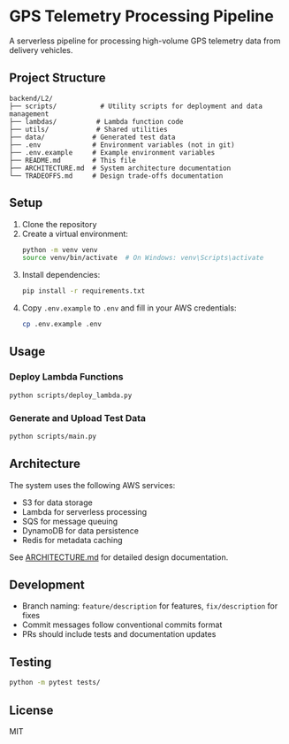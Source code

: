 # GPS Telemetry Processing Pipeline

A serverless pipeline for processing high-volume GPS telemetry data from delivery vehicles.

## Project Structure

```
backend/L2/
├── scripts/           # Utility scripts for deployment and data management
├── lambdas/          # Lambda function code
├── utils/            # Shared utilities
├── data/            # Generated test data
├── .env             # Environment variables (not in git)
├── .env.example     # Example environment variables
├── README.md        # This file
├── ARCHITECTURE.md  # System architecture documentation
└── TRADEOFFS.md     # Design trade-offs documentation
```

## Setup

1. Clone the repository
2. Create a virtual environment:
   ```bash
   python -m venv venv
   source venv/bin/activate  # On Windows: venv\Scripts\activate
   ```
3. Install dependencies:
   ```bash
   pip install -r requirements.txt
   ```
4. Copy `.env.example` to `.env` and fill in your AWS credentials:
   ```bash
   cp .env.example .env
   ```

## Usage

### Deploy Lambda Functions

```bash
python scripts/deploy_lambda.py
```

### Generate and Upload Test Data

```bash
python scripts/main.py
```

## Architecture

The system uses the following AWS services:
- S3 for data storage
- Lambda for serverless processing
- SQS for message queuing
- DynamoDB for data persistence
- Redis for metadata caching

See [ARCHITECTURE.md](ARCHITECTURE.md) for detailed design documentation.

## Development

- Branch naming: `feature/description` for features, `fix/description` for fixes
- Commit messages follow conventional commits format
- PRs should include tests and documentation updates

## Testing

```bash
python -m pytest tests/
```

## License

MIT 